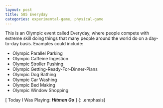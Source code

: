 ```yaml
---
layout: post
title: 585 Everyday
categories: experimental-game, physical-game
---
```

This is an Olympic event called Everyday, where people compete with extreme skill doing things that many people around the world do on a day-to-day basis. Examples could include:

- Olympic Parallel Parking
- Olympic Caffeine Ingestion
- Olympic Stroller Pushing
- Olympic Getting-Ready-For-Dinner-Plans
- Olympic Dog Bathing
- Olympic Car Washing
- Olympic Bed Making
- Olympic Window Shopping

[ Today I Was Playing: ***Hitman Go*** ]
{: .emphasis}